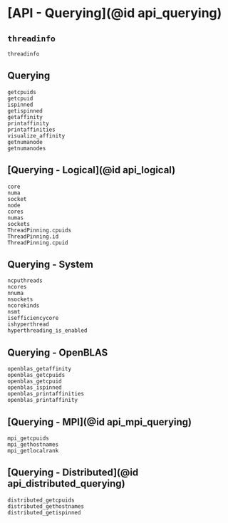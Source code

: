 # [API - Querying](@id api_querying)

## `threadinfo`

```@docs
threadinfo
```

## Querying

```@docs
getcpuids
getcpuid
ispinned
getispinned
getaffinity
printaffinity
printaffinities
visualize_affinity
getnumanode
getnumanodes
```

## [Querying - Logical](@id api_logical)
```@docs
core
numa
socket
node
cores
numas
sockets
ThreadPinning.cpuids
ThreadPinning.id
ThreadPinning.cpuid
```

## Querying - System
```@docs
ncputhreads
ncores
nnuma
nsockets
ncorekinds
nsmt
isefficiencycore
ishyperthread
hyperthreading_is_enabled
```

## Querying - OpenBLAS

```@docs
openblas_getaffinity
openblas_getcpuids
openblas_getcpuid
openblas_ispinned
openblas_printaffinities
openblas_printaffinity
```

## [Querying - MPI](@id api_mpi_querying)

```@docs
mpi_getcpuids
mpi_gethostnames
mpi_getlocalrank
```

## [Querying - Distributed](@id api_distributed_querying)

```@docs
distributed_getcpuids
distributed_gethostnames
distributed_getispinned
```
